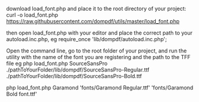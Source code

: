 download load_font.php and place it to the root directory of your project: curl -o load_font.php https://raw.githubusercontent.com/dompdf/utils/master/load_font.php

then open load_font.php with your editor and place the correct path to your autoload.inc.php, eg require_once 'lib/dompdf/autoload.inc.php';

Open the command line, go to the root folder of your project, and run the utility with the name of the font you are registering and the path to the TFF file eg php load_font.php SourceSansPro ./pathToYourFolder/lib/dompdf/SourceSansPro-Regular.ttf ./pathToYourFolder/lib/dompdf/SourceSansPro-Bold.ttf

php load_font.php Garamond 'fonts/Garamond Regular.ttf' 'fonts/Garamond Bold font.ttf'